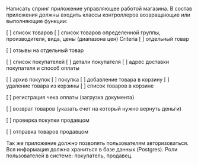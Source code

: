 Написать спринг приложение управляющее работой магазина. В состав приложения должны входить классы контроллеров возвращающие или выполняющие функции:

[ ] список товаров
[ ] список товаров определенной группы, производителя, вида, цены (диапазона цен)
    Criteria
[ ] отдельный товар

[ ] отзывы на отдельный товар

[ ] список покупателей
[ ] детали покупателя
[ ] адрес доставки покупателя и способ оплаты

[ ] архив покупок
[ ] покупка
[ ] добавление товара в корзину
[ ] удаление товара из корзины
[ ] список товаров в корзине

[ ] регистрация чека оплаты (загрузка документа)

[ ] возврат товаров (указать счет на который нужно вернуть деньги)

[ ] проверка покупки продавцом

[ ] отправка товаров продавцом

Так же приложение должно позволять пользователям авторизоваться. Вся информация должна храниться в базе данных (Postgres). Роли пользователей в системе: покупатель, продавец.

